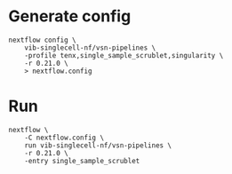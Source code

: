 # Generate config

```{bash}
nextflow config \
	vib-singlecell-nf/vsn-pipelines \
	-profile tenx,single_sample_scrublet,singularity \
	-r 0.21.0 \
	> nextflow.config
```

# Run 

```
nextflow \
	-C nextflow.config \
	run vib-singlecell-nf/vsn-pipelines \
	-r 0.21.0 \
	-entry single_sample_scrublet
```

